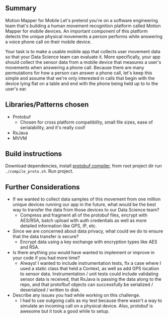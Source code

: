 ## Summary 
Motion Mapper for Mobile
Let's pretend you're on a software engineering team that's building a human movement recognition platform called Motion Mapper for mobile devices.  An important component of this platform detects the unique physical movements a person performs while answering a voice phone call on their mobile device.

Your task is to make a usable mobile app that collects user movement data so that your Data Science team can evaluate it.  More specifically, your app should collect the sensor data from a mobile device that measures a user's movements when answering a phone call. Because there are many permutations for how a person can answer a phone call, let's keep this simple and assume that we're only interested in calls that begin with the device lying flat on a table and end with the phone being held up to to the user's ear. 

## Libraries/Patterns chosen
- Protobuf
	- Chosen for cross platform compatibility, small file sizes, ease of serialability, and it's really cool!
- RxJava
- MVVM 
 
## Build instructions
Download dependencies, install [protobuf compiler](https://github.com/protocolbuffers/protobuf/releases/tag/v3.12.4), from root project dir run `./compile_proto.sh`. Run project. 

## Further Considerations

- If we wanted to collect data samples of this movement from one million unique devices running our app in the future, what would be the best way to transfer the data from those devices to our Data Science team? 
  - Compress and fragment all of the protobuf files, encrypt with AES/RSA, batch upload with auth credentials as well as more detailed information like GPS, IP, etc.
- Since we are concerned about data privacy, what could we do to ensure that the data transfer is secure?
  - Encrypt data using a key exchange with encryption types like AES and RSA. 
- Is there anything you would have wanted to implement or improve in your code if you had more time?
  - Always! I wanted to include instrumentation tests, fix a case where I used a static class that held a Context, as well as add GPS location to sensor data. Instrumentation / unit tests could include validating sensor data is received, that RxJava is passing the data along to the repo, and that protofbuf objects can successfully be serialized / deserialized / written to disk.
- Describe any issues you had while working on this challenge.  
  - I had to use outgoing calls as my test because there wasn't a way to simulate an incoming call on a physical device. Also, protobuf is awesome but it took a good while to setup.
